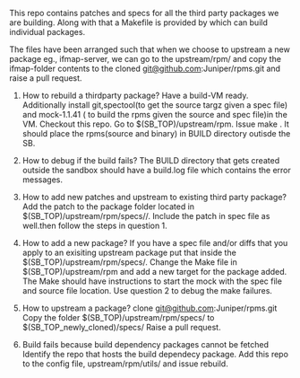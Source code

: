 
This repo contains patches and specs for all the third party packages we are building. Along with that a Makefile is provided by which can build individual packages.

The files have been arranged such that when we choose to upstream a new package eg., ifmap-server, we can go to the upstream/rpm/ and copy the ifmap-folder contents to the cloned git@github.com:Juniper/rpms.git and raise a pull request.

1) How to rebuild a thirdparty package?
Have a build-VM ready. Additionally install git,spectool(to get the source targz given a spec file) and mock-1.1.41 ( to build the rpms given the source and spec file)in the VM. Checkout this repo.
Go to $(SB_TOP)/upstream/rpm. Issue make <target-name>. It should place the rpms(source and binary) in BUILD directory outisde the SB.

2) How to debug if the build fails?
The BUILD directory that gets created outside the sandbox should have a build.log file which contains the error messages.

3) How to add new patches and upstream to existing third party package?
Add the patch to the package folder located in $(SB_TOP)/upstream/rpm/specs/<package-name>/. Include the patch in spec file as well.then follow the steps in question 1.

4) How to add a new package?
If you have a spec file and/or  diffs that you apply to an exisiting upstream package put that inside the $(SB_TOP)/upstream/rpm/specs/<package-name>. Change the Make file in $(SB_TOP)/upstream/rpm and add a new target for the package added. The Make should have instructions to start the mock with the spec file and source file location. Use question 2 to debug the make failures.

5) How to upstream a package?
clone git@github.com:Juniper/rpms.git
Copy the folder $(SB_TOP)/upstream/rpm/specs/<package-name> to $(SB_TOP_newly_cloned)/specs/
Raise a pull request. 

6) Build fails because build dependency packages cannot be fetched
Identify the repo that hosts the build dependecy package. Add this repo to the config file, upstream/rpm/utils/ and issue rebuild.
